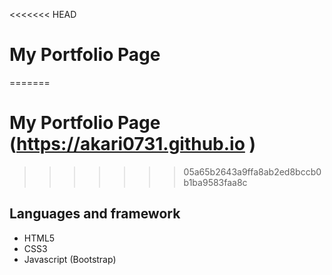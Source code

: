 <<<<<<< HEAD
# My Portfolio Page
=======
# My Portfolio Page (https://akari0731.github.io )
>>>>>>> 05a65b2643a9ffa8ab2ed8bccb0b1ba9583faa8c

## Languages and framework
* HTML5
* CSS3
* Javascript (Bootstrap)
